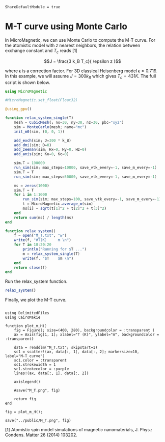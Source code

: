 ```@meta
ShareDefaultModule = true
```

# M-T curve using Monte Carlo

In MicroMagnetic, we can use Monte Carlo to compute the M-T curve.
For the atomistic model with $z$ nearest neighbors, the relation between exchange constant and $T_c$ reads [1]

```math
J = \frac{3 k_B T_c}{ \epsilon z }
```

where $\epsilon$ is a correction factor. For 3D classical Heisenberg model $\epsilon \approx 0.719$.
In this example, we will assume $J=300k_B$ which gives $T_c = 431 K$. The full script is shown below.

```julia
using MicroMagnetic

#MicroMagnetic.set_float(Float32)

@using_gpu()

function relax_system_single(T)
    mesh = CubicMesh(; nx=30, ny=30, nz=30, pbc="xyz")
    sim = MonteCarlo(mesh; name="mc")
    init_m0(sim, (0, 0, 1))

    add_exch(sim; J=300 * k_B)
    add_dmi(sim; D=0)
    add_zeeman(sim; Hx=0, Hy=0, Hz=0)
    add_anis(sim; Ku=0, Kc=0)

    sim.T = 100000
    run_sim(sim; max_steps=10000, save_vtk_every=-1, save_m_every=-1)
    sim.T = T
    run_sim(sim; max_steps=50000, save_vtk_every=-1, save_m_every=-1)

    ms = zeros(1000)
    sim.T = T
    for i in 1:1000
        run_sim(sim; max_steps=100, save_vtk_every=-1, save_m_every=-1)
        t = MicroMagnetic.average_m(sim)
        ms[i] = sqrt(t[1]^2 + t[2]^2 + t[3]^2)
    end
    return sum(ms) / length(ms)
end

function relax_system()
    f = open("M_T.txt", "w")
    write(f, "#T(K)     m \n")
    for T in 10:20:20
        println("Running for $T ...")
        m = relax_system_single(T)
        write(f, "$T    $m \n")
    end
    return close(f)
end
```

Run the relax_system function.

```julia
relax_system()
```

Finally, we plot the M-T curve.

````@example

using DelimitedFiles
using CairoMakie

function plot_m_H()
    fig = Figure(; size=(400, 280), backgroundcolor = :transparent )
    ax = Axis(fig[1, 1]; xlabel="T (K)", ylabel="m", backgroundcolor = :transparent)

    data = readdlm("M_T.txt"; skipstart=1)
    sc1 = scatter!(ax, data[:, 1], data[:, 2]; markersize=10, label="M-T curve")
    sc1.color = :transparent
    sc1.strokewidth = 1
    sc1.strokecolor = :purple
    lines!(ax, data[:, 1], data[:, 2])

    axislegend()

    #save("M_T.png", fig)

    return fig
end

fig = plot_m_H();
````

```@setup
save("../public/M_T.png", fig)
```

[1] Atomistic spin model simulations of magnetic nanomaterials, J. Phys.: Condens. Matter 26 (2014) 103202.


